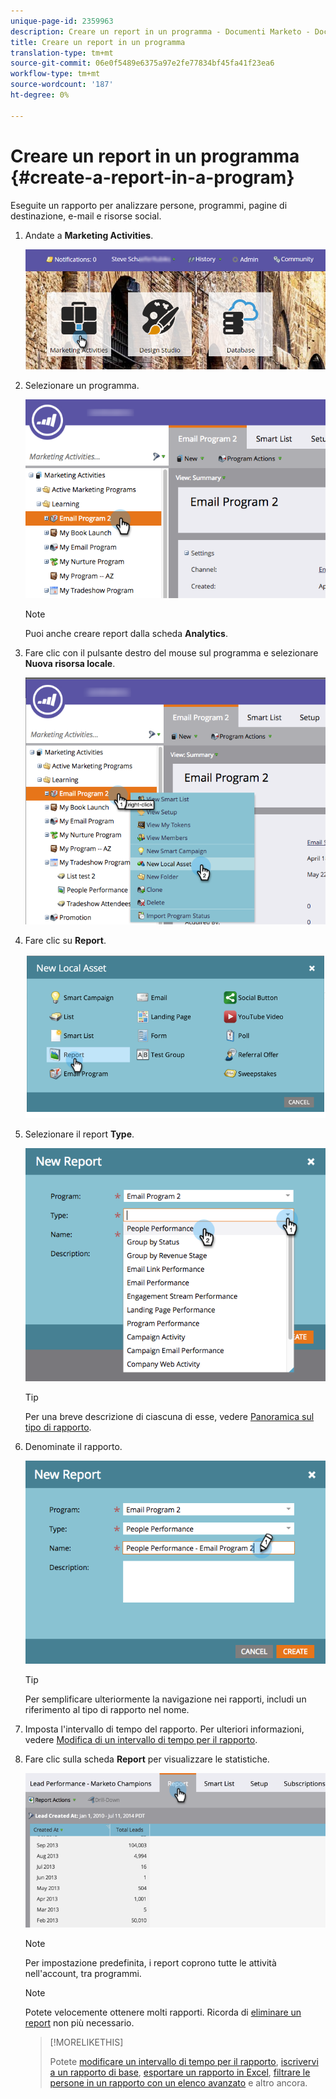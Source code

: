 ```yaml
---
unique-page-id: 2359963
description: Creare un report in un programma - Documenti Marketo - Documentazione del prodotto
title: Creare un report in un programma
translation-type: tm+mt
source-git-commit: 06e0f5489e6375a97e2fe77834bf45fa41f23ea6
workflow-type: tm+mt
source-wordcount: '187'
ht-degree: 0%

---
```



# Creare un report in un programma {#create-a-report-in-a-program}

Eseguite un rapporto per analizzare persone, programmi, pagine di destinazione, e-mail e risorse social.

1. Andate a **Marketing Activities**.

   ![](assets/login-marketing-activities.png)

1. Selezionare un programma.

   ![](assets/selectprogramreport.png)

   >[!NOTE]
   >
   >Puoi anche creare report dalla scheda **Analytics**.

1. Fare clic con il pulsante destro del mouse sul programma e selezionare **Nuova risorsa locale**.

   ![](assets/programrightclick-asset.png)

1. Fare clic su **Report**.

   ![](assets/image2014-9-15-18-3a36-3a46.png)

1. Selezionare il report **Type**.

   ![](assets/choosereport.png)

   >[!TIP]
   >
   >Per una breve descrizione di ciascuna di esse, vedere [Panoramica sul tipo di rapporto](https://docs.marketo.com/display/DOCS/Report+Type+Overview).

1. Denominate il rapporto.

   ![](assets/namereport.png)

   >[!TIP]
   >
   >Per semplificare ulteriormente la navigazione nei rapporti, includi un riferimento al tipo di rapporto nel nome.

1. Imposta l&#39;intervallo di tempo del rapporto. Per ulteriori informazioni, vedere [Modifica di un intervallo di tempo per il rapporto](/help/marketo/product-docs/reporting/basic-reporting/editing-reports/change-a-report-time-frame.md).

1. Fare clic sulla scheda **Report** per visualizzare le statistiche.

   ![](assets/image2014-9-15-18-3a38-3a5.png)

   >[!NOTE]
   >
   >Per impostazione predefinita, i report coprono tutte le attività nell&#39;account, tra programmi.

   >[!NOTE]
   >
   >Potete velocemente ottenere molti rapporti. Ricorda di [eliminare un report](/help/marketo/product-docs/reporting/basic-reporting/report-activity/delete-a-report.md) non più necessario.

   >[!MORELIKETHIS]
   >
   >Potete [modificare un intervallo di tempo per il rapporto](/help/marketo/product-docs/reporting/basic-reporting/editing-reports/change-a-report-time-frame.md), [iscrivervi a un rapporto di base](/help/marketo/product-docs/reporting/basic-reporting/report-subscriptions/subscribe-to-a-basic-report.md), [esportare un rapporto in Excel](/help/marketo/product-docs/reporting/basic-reporting/report-activity/export-a-report-to-excel.md), [filtrare le persone in un rapporto con un elenco avanzato](/help/marketo/product-docs/reporting/basic-reporting/editing-reports/filter-people-in-a-report-with-a-smart-list.md) e altro ancora.
